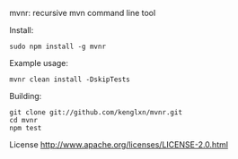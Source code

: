 mvnr: recursive mvn command line tool

Install:
```
sudo npm install -g mvnr
```

Example usage:
```
mvnr clean install -DskipTests
```

Building:
```
git clone git://github.com/kenglxn/mvnr.git
cd mvnr
npm test
```

License
http://www.apache.org/licenses/LICENSE-2.0.html
